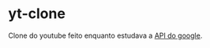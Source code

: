 # yt-clone

Clone do youtube feito enquanto estudava a [API do google](https://developers.google.com/youtube/v3/docs).
